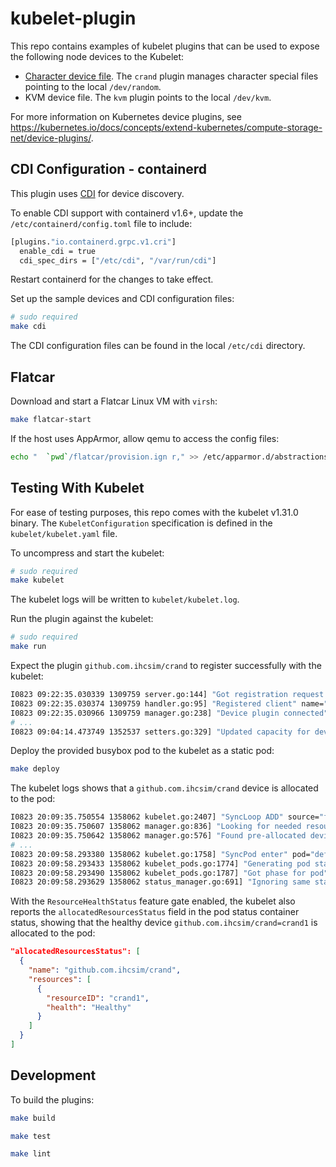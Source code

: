 # kubelet-plugin

This repo contains examples of kubelet plugins that can be used to expose the
following node devices to the Kubelet:

* [Character device file](https://man7.org/linux/man-pages/man2/mknod.2.html).
The `crand` plugin manages character special files pointing to the local
`/dev/random`.
* KVM device file. The `kvm` plugin points to the local `/dev/kvm`.

For more information on Kubernetes device plugins, see
https://kubernetes.io/docs/concepts/extend-kubernetes/compute-storage-net/device-plugins/.

## CDI Configuration - containerd

This plugin uses [CDI](https://github.com/cncf-tags/container-device-interface/)
for device discovery.

To enable CDI support with containerd v1.6+, update the 
`/etc/containerd/config.toml` file to include:

```sh
[plugins."io.containerd.grpc.v1.cri"]
  enable_cdi = true
  cdi_spec_dirs = ["/etc/cdi", "/var/run/cdi"]
```

Restart containerd for the changes to take effect.

Set up the sample devices and CDI configuration files:

```sh
# sudo required
make cdi
```

The CDI configuration files can be found in the local `/etc/cdi` directory.

## Flatcar

Download and start a Flatcar Linux VM with `virsh`:

```sh
make flatcar-start
```

If the host uses AppArmor, allow qemu to access the config files:

```sh
echo "  `pwd`/flatcar/provision.ign r," >> /etc/apparmor.d/abstractions/libvirt-qemu
```

## Testing With Kubelet

For ease of testing purposes, this repo comes with the kubelet v1.31.0 binary. 
The `KubeletConfiguration` specification is defined in the `kubelet/kubelet.yaml`
file.

To uncompress and start the kubelet:

```sh
# sudo required
make kubelet
```

The kubelet logs will be written to `kubelet/kubelet.log`.

Run the plugin against the kubelet:

```sh
# sudo required
make run
```

Expect the plugin `github.com.ihcsim/crand` to register successfully with the kubelet:
```sh
I0823 09:22:35.030339 1309759 server.go:144] "Got registration request from device plugin with resource" resourceName="github.com.ihcsim/crand"
I0823 09:22:35.030374 1309759 handler.go:95] "Registered client" name="github.com.ihcsim/crand"
I0823 09:22:35.030966 1309759 manager.go:238] "Device plugin connected" resourceName="github.com.ihcsim/crand"
# ...
I0823 09:04:14.473749 1352537 setters.go:329] "Updated capacity for device plugin" plugin="github.com.ihcsim/crand" capacity=3
```

Deploy the provided busybox pod to the kubelet as a static pod:

```sh
make deploy
```

The kubelet logs shows that a `github.com.ihcsim/crand` device is allocated to the pod:

```sh
I0823 20:09:35.750554 1358062 kubelet.go:2407] "SyncLoop ADD" source="file" pods=["default/busybox-crand-localhost"]
I0823 20:09:35.750607 1358062 manager.go:836] "Looking for needed resources" needed=1 resourceName="github.com.ihcsim/crand"
I0823 20:09:35.750642 1358062 manager.go:576] "Found pre-allocated devices for resource on pod" resourceName="github.com.ihcsim/crand" containerName="busybox" podUID="a9dc80a0d8f74cefb3be144bbfc1b898" devices=["pfl   2117 ex1"]
# ...
I0823 20:09:58.293380 1358062 kubelet.go:1758] "SyncPod enter" pod="default/busybox-crand-localhost" podUID="a9dc80a0d8f74cefb3be144bbfc1b898"
I0823 20:09:58.293433 1358062 kubelet_pods.go:1774] "Generating pod status" podIsTerminal=false pod="default/busybox-crand-localhost"
I0823 20:09:58.293490 1358062 kubelet_pods.go:1787] "Got phase for pod" pod="default/busybox-crand-localhost" oldPhase="Running" phase="Running"
I0823 20:09:58.293629 1358062 status_manager.go:691] "Ignoring same status for pod" pod="default/busybox-crand-localhost" status={"phase":"Running","conditions":[{"type":"PodReadyToStartContainers","status":"True","lastProbeTime":null,"lastTransitionTime":"2024-08-24T03:09:35Z"},{"type":"Initialized","status":"True","lastProbeTime":null,"lastTransitionTime":"2024-08-24T03:09:35Z"},{"type":"Ready","status":"True","lastProbeTime":null,"lastTransitionTime":"2024-08-24T03:09:35Z"},{"type":"ContainersReady","status":"True","lastProbeTime":null,"lastTransitionTime":"2024-08-24T03:09:35Z"},{"type":"PodScheduled","status":"True","lastProbeTime":null,"lastTransitionTime":"2024-08-24T03:09:35Z"}],"podIP":"172.16.16.4","podIPs":[{"ip":"172.16.16.4"}],"startTime":"2024-08-24T03:09:35Z","containerStatuses":[{"name":"busybox","state":{"running":{"startedAt":"2024-08-24T02:11:58Z"}},"lastState":{},"ready":true,"restartCount":0,"image":"docker.io/library/busybox:latest","imageID":"docker.io/library/busybox@sha256:9ae97d36d26566ff84e8893c64a6dc4fe8ca6d1144bf5b87b2b85a32def253c7","containerID":"containerd://72ebbaf688f4454f47eec5991d36ec02fa82299e92ff6f849751c828f3c69ac0","started":true,"allocatedResourcesStatus":[{"name":"github.com.ihcsim/crand","resources":[{"resourceID":"crand1","health":"Healthy"}]}]}],"qosClass":"BestEffort"}
```

With the `ResourceHealthStatus` feature gate enabled, the kubelet also reports 
the `allocatedResourcesStatus` field in the pod status container status, 
showing that the healthy device `github.com.ihcsim/crand=crand1` is allocated to the pod:

```json
"allocatedResourcesStatus": [
  {
    "name": "github.com.ihcsim/crand",
    "resources": [
      {
        "resourceID": "crand1",
        "health": "Healthy"
      }
    ]
  }
]
```

## Development

To build the plugins:

```sh
make build

make test

make lint
```
